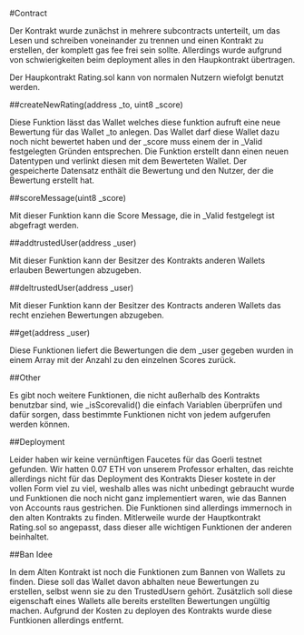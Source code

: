 #Contract

Der Kontrakt wurde zunächst in mehrere subcontracts unterteilt, um das Lesen und schreiben voneinander zu trennen und einen Kontrakt zu erstellen, der komplett gas fee frei sein sollte. Allerdings wurde aufgrund von schwierigkeiten beim deployment alles in den Haupkontrakt übertragen.

Der Haupkontrakt Rating.sol kann von normalen Nutzern wiefolgt benutzt werden.

##createNewRating(address _to, uint8 _score)

Diese Funktion lässt das Wallet welches diese funktion aufruft eine neue Bewertung für das Wallet _to anlegen.
Das Wallet darf diese Wallet dazu noch nicht bewertet haben und der _score muss einem der in _Valid festgelegten Gründen entsprechen.
Die Funktion erstellt dann einen neuen Datentypen und verlinkt diesen mit dem Bewerteten Wallet. Der gespeicherte Datensatz enthält die Bewertung und den Nutzer, der die Bewertung erstellt hat.

##scoreMessage(uint8 _score)

Mit dieser Funktion kann die Score Message, die in _Valid festgelegt ist abgefragt werden.

##addtrustedUser(address _user)

Mit dieser Funktion kann der Besitzer des Kontrakts anderen Wallets erlauben Bewertungen abzugeben.

##deltrustedUser(address _user)

Mit dieser Funktion kann der Besitzer des Kontracts anderen Wallets das recht enziehen Bewertungen abzugeben.

##get(address _user)

Diese Funktionen liefert die Bewertungen die dem _user gegeben wurden in einem Array mit der Anzahl zu den einzelnen Scores zurück.

##Other

Es gibt noch weitere Funktionen, die nicht außerhalb des Kontrakts benutzbar sind, wie _isScorevalid() die einfach Variablen überprüfen und dafür sorgen, dass bestimmte Funktionen nicht von jedem aufgerufen werden können.

##Deployment

Leider haben wir keine vernünftigen Faucetes für das Goerli testnet gefunden. 
Wir hatten 0.07 ETH von unserem Professor erhalten, das reichte allerdings nicht für das Deployment des Kontrakts
Dieser kostete in der vollen Form viel zu viel, weshalb alles was nicht unbedingt gebraucht wurde und Funktionen die noch nicht ganz implementiert waren, wie das Bannen von Accounts raus gestrichen. Die Funktionen sind allerdings immernoch in den alten Kontrakts zu finden. Mitlerweile wurde der Hauptkontrakt Rating.sol so angepasst, dass dieser alle wichtigen Funktionen der anderen beinhaltet.

##Ban Idee

In dem Alten Kontrakt ist noch die Funktionen zum Bannen von Wallets zu finden. Diese soll das Wallet davon abhalten neue Bewertungen zu erstellen, selbst wenn sie zu den TrustedUsern gehört. Zusätzlich soll diese eigenschaft eines Wallets alle bereits erstellten Bewertungen ungültig machen.
Aufgrund der Kosten zu deployen des Kontrakts wurde diese Funtkionen allerdings entfernt.